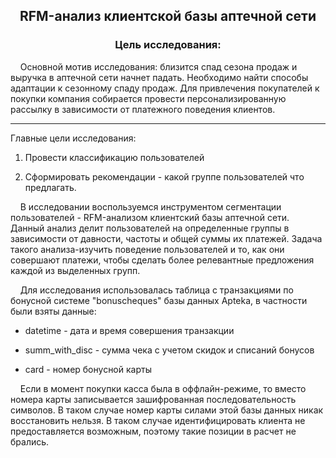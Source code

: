 <h2 align="center">RFM-анализ клиентской базы аптечной сети </a>
<h3 align="center">Цель исследования: </h4>
&nbsp;&nbsp;&nbsp;&nbsp;Основной мотив исследования: близится спад сезона продаж и выручка в аптечной сети начнет падать. Необходимо найти способы адаптации к сезонному спаду продаж. Для привлечения покупателей к покупки компания собирается провести персонализированную рассылку в зависимости от платежного поведения клиентов. <br>
  <hr></hr>
Главные цели исследования:

1.  Провести классификацию пользователей

2.  Сформировать рекомендации - какой группе пользователей что предлагать.

&nbsp;&nbsp;&nbsp;&nbsp;В исследовании воспользуемся инструментом сегментации пользователей -
RFM-анализом клиентский базы аптечной сети. Данный анализ делит
пользователей на определенные группы в зависимости от давности, частоты
и общей суммы их платежей. Задача такого анализа-изучить поведение
пользователей и то, как они совершают платежи, чтобы сделать более
релевантные предложения каждой из выделенных групп.

&nbsp;&nbsp;&nbsp;&nbsp;Для исследования использовалась таблица с транзакциями по бонусной
системе "bonuscheques" базы данных Apteka, в частности были взяты
данные:

-   datetime - дата и время совершения транзакции

-   summ_with_disc - сумма чека с учетом скидок и списаний бонусов

-   card - номер бонусной карты

&nbsp;&nbsp;&nbsp;&nbsp;Если в момент покупки касса была в оффлайн-режиме, то вместо номера
карты записывается зашифрованная последовательность символов. В таком
случае номер карты силами этой базы данных никак восстановить нельзя. В
таком случае идентифицировать клиента не предоставляется возможным,
поэтому такие позиции в расчет не брались.
